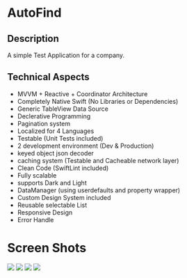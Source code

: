 # AutoFind

## Description
A simple Test Application for a company.

## Technical Aspects

- MVVM + Reactive + Coordinator Architecture
- Completely Native Swift (No Libraries or Dependencies)
- Generic TableView Data Source
- Declerative Programming
- Pagination system
- Localized for 4 Languages
- Testable (Unit Tests included)
- 2 development environment (Dev & Production)
- keyed object json decoder
- caching system (Testable and Cacheable network layer)
- Clean Code (SwiftLint included)
- Fully scalable
- supports Dark and Light
- DataManager (using userdefaults and property wrapper)
- Custom Design System included
- Reusable selectable List
- Responsive Design
- Error Handle

# Screen Shots
![ ](https://github.com/EmadBeyrami/AutoFind/blob/main/1.png?raw=true)
![ ](https://github.com/EmadBeyrami/AutoFind/blob/main/2.png?raw=true)
![ ](https://github.com/EmadBeyrami/AutoFind/blob/main/3.png?raw=true)
![ ](https://github.com/EmadBeyrami/AutoFind/blob/main/4.png?raw=true)

